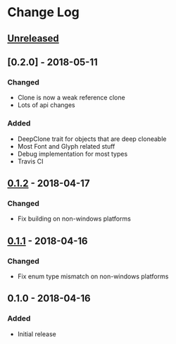 # Change Log

## [Unreleased]

## [0.2.0] - 2018-05-11

### Changed

- Clone is now a weak reference clone
- Lots of api changes

### Added

- DeepClone trait for objects that are deep cloneable
- Most Font and Glyph related stuff
- Debug implementation for most types
- Travis CI

## [0.1.2] - 2018-04-17

### Changed

- Fix building on non-windows platforms

## [0.1.1] - 2018-04-16

### Changed

- Fix enum type mismatch on non-windows platforms

## 0.1.0 - 2018-04-16

### Added

- Initial release 


[Unreleased]: https://github.com/Veykril/blend2d-rs/compare/v0.1.2...HEAD
[0.1.2]: https://github.com/Veykril/blend2d-rs/compare/v0.1.1...v0.1.2
[0.1.1]: https://github.com/Veykril/blend2d-rs/compare/v0.1.0...v0.1.1
